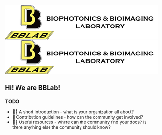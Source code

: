 <!--
[Announcement]
This README.md is visible to everyone on GitHub.
For member-only README.md, please visit '.github-private' repository.
[Detail]
bblabNTU/.github is a ✨special ✨ repository that you can use to add README.md to your public organization profile, visible to anyone. 
Make sure it’s public and and initialize it with a README in the profile directory to get started.
-->
![Biophotonics & Bioimaging Laboratory](assets/logo.png)
<img src="assets/logo.png" />
## Hi! We are BBLab!
### TODO
- 🙋‍♀️ A short introduction - what is your organization all about?
- 🌈 Contribution guidelines - how can the community get involved?
- 👩‍💻 Useful resources - where can the community find your docs? Is there anything else the community should know?
